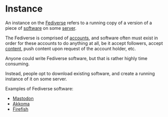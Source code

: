 # Instance

An instance on the [Fediverse](/docs/glossary/fediverse) refers to a running copy of a version of a piece of [software](/docs/glossary/software) on some [server](/docs/glossary/server).

The Fediverse is comprised of [accounts](/docs/glossary/account), and software often must exist in order for these accounts to do anything at all, be it accept followers, accept [content](/docs/glossary/content), push content upon request of the account holder, etc.

Anyone could write Fediverse software, but that is rather highly time consuming.

Instead, people opt to download existing software, and create a running instance of it on some server.

Examples of Fediverse software:

- [Mastodon](https://joinmastodon.org/)
- [Akkoma](https://akkoma.social/)
- [Firefish](https://joinfirefish.org/)